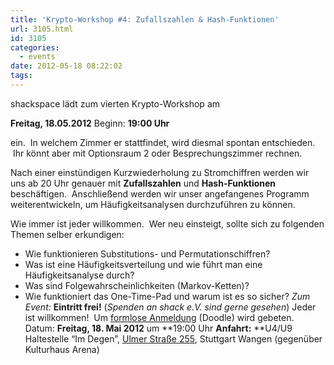 ```yaml
---
title: 'Krypto-Workshop #4: Zufallszahlen & Hash-Funktionen'
url: 3105.html
id: 3105
categories:
  - events
date: 2012-05-18 08:22:02
tags:
---
```


shackspace lädt zum vierten Krypto-Workshop am

**Freitag, 18.05.2012**
Beginn: **19:00 Uhr**

ein.  In welchem Zimmer er stattfindet, wird diesmal spontan entschieden.  Ihr könnt aber mit Optionsraum 2 oder Besprechungszimmer rechnen.

Nach einer einstündigen Kurzwiederholung zu Stromchiffren werden wir uns ab 20 Uhr genauer mit **Zufallszahlen** und **Hash-Funktionen** beschäftigen.  Anschließend werden wir unser angefangenes Programm weiterentwickeln, um Häufigkeitsanalysen durchzuführen zu können.

Wie immer ist jeder willkommen.  Wer neu einsteigt, sollte sich zu folgenden Themen selber erkundigen:

*   Wie funktionieren Substitutions- und Permutationschiffren?
*   Was ist eine Häufigkeitsverteilung und wie führt man eine Häufigkeitsanalyse durch?
*   Was sind Folgewahrscheinlichkeiten (Markov-Ketten)?
*   Wie funktioniert das One-Time-Pad und warum ist es so sicher?
_Zum Event:_
**Eintritt frei!** (_Spenden an shack e.V. sind gerne gesehen_) Jeder ist willkommen!  Um [formlose Anmeldung](http://www.doodle.com/9akzxc88fqfku4zi) (Doodle) wird gebeten.
Datum: **Freitag, 18\. Mai 2012** um **19:00 Uhr
**Anfahrt:** **U4/U9 Haltestelle “Im Degen”, [Ulmer Straße 255](https://blog.shackspace.de/?page_id=713), Stuttgart Wangen (gegenüber Kulturhaus Arena)